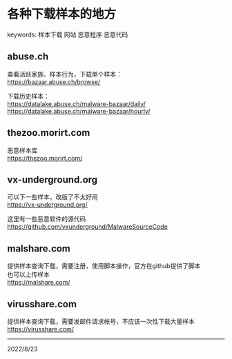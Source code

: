 # 各种下载样本的地方

keywords: 样本下载 网站 恶意程序 恶意代码  

## abuse.ch
查看活跃家族、样本行为，下载单个样本：  
https://bazaar.abuse.ch/browse/  

下载历史样本：  
https://datalake.abuse.ch/malware-bazaar/daily/  
https://datalake.abuse.ch/malware-bazaar/hourly/  

## thezoo.morirt.com
恶意样本库  
https://thezoo.morirt.com/  

## vx-underground.org
可以下一些样本，改版了不太好用  
https://vx-underground.org/  

这里有一些恶意软件的源代码  
https://github.com/vxunderground/MalwareSourceCode  

## malshare.com
提供样本查询下载，需要注册，使用脚本操作，官方在github提供了脚本  
也可以上传样本  
https://malshare.com/  

## virusshare.com
提供样本查询下载，需要发邮件请求帐号，不应该一次性下载大量样本  
https://virusshare.com/  


---
2022/8/23  
